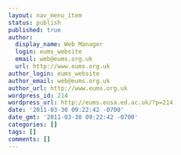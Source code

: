 ```yaml
---
layout: nav_menu_item
status: publish
published: true
author:
  display_name: Web Manager
  login: eums_website
  email: web@eums.org.uk
  url: http://www.eums.org.uk
author_login: eums_website
author_email: web@eums.org.uk
author_url: http://www.eums.org.uk
wordpress_id: 214
wordpress_url: http://eums.eusa.ed.ac.uk/?p=214
date: '2011-03-30 09:22:42 -0700'
date_gmt: '2011-03-30 09:22:42 -0700'
categories: []
tags: []
comments: []
---
```


